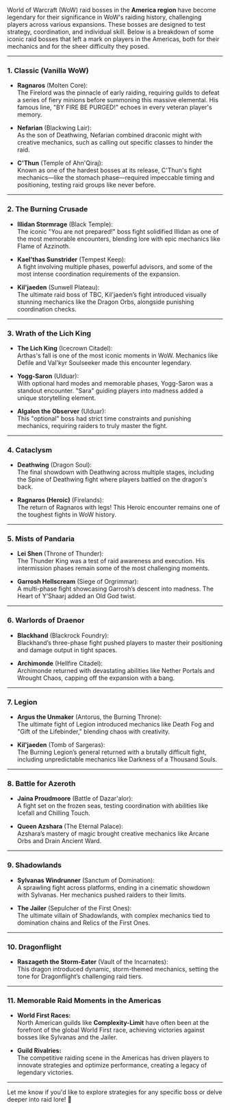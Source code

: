 World of Warcraft (WoW) raid bosses in the **America region** have become legendary for their significance in WoW's raiding history, challenging players across various expansions. These bosses are designed to test strategy, coordination, and individual skill. Below is a breakdown of some iconic raid bosses that left a mark on players in the Americas, both for their mechanics and for the sheer difficulty they posed.

---

### **1. Classic (Vanilla WoW)**
- **Ragnaros** (Molten Core):  
  The Firelord was the pinnacle of early raiding, requiring guilds to defeat a series of fiery minions before summoning this massive elemental. His famous line, "BY FIRE BE PURGED!" echoes in every veteran player's memory.

- **Nefarian** (Blackwing Lair):  
  As the son of Deathwing, Nefarian combined draconic might with creative mechanics, such as calling out specific classes to hinder the raid.

- **C'Thun** (Temple of Ahn'Qiraj):  
  Known as one of the hardest bosses at its release, C'Thun's fight mechanics—like the stomach phase—required impeccable timing and positioning, testing raid groups like never before.

---

### **2. The Burning Crusade**
- **Illidan Stormrage** (Black Temple):  
  The iconic "You are not prepared!" boss fight solidified Illidan as one of the most memorable encounters, blending lore with epic mechanics like Flame of Azzinoth.

- **Kael'thas Sunstrider** (Tempest Keep):  
  A fight involving multiple phases, powerful advisors, and some of the most intense coordination requirements of the expansion.

- **Kil'jaeden** (Sunwell Plateau):  
  The ultimate raid boss of TBC, Kil'jaeden’s fight introduced visually stunning mechanics like the Dragon Orbs, alongside punishing coordination checks.

---

### **3. Wrath of the Lich King**
- **The Lich King** (Icecrown Citadel):  
  Arthas's fall is one of the most iconic moments in WoW. Mechanics like Defile and Val'kyr Soulseeker made this encounter legendary.

- **Yogg-Saron** (Ulduar):  
  With optional hard modes and memorable phases, Yogg-Saron was a standout encounter. "Sara" guiding players into madness added a unique storytelling element.

- **Algalon the Observer** (Ulduar):  
  This "optional" boss had strict time constraints and punishing mechanics, requiring raiders to truly master the fight.

---

### **4. Cataclysm**
- **Deathwing** (Dragon Soul):  
  The final showdown with Deathwing across multiple stages, including the Spine of Deathwing fight where players battled on the dragon's back.

- **Ragnaros (Heroic)** (Firelands):  
  The return of Ragnaros with legs! This Heroic encounter remains one of the toughest fights in WoW history.

---

### **5. Mists of Pandaria**
- **Lei Shen** (Throne of Thunder):  
  The Thunder King was a test of raid awareness and execution. His intermission phases remain some of the most challenging moments.

- **Garrosh Hellscream** (Siege of Orgrimmar):  
  A multi-phase fight showcasing Garrosh’s descent into madness. The Heart of Y'Shaarj added an Old God twist.

---

### **6. Warlords of Draenor**
- **Blackhand** (Blackrock Foundry):  
  Blackhand’s three-phase fight pushed players to master their positioning and damage output in tight spaces.

- **Archimonde** (Hellfire Citadel):  
  Archimonde returned with devastating abilities like Nether Portals and Wrought Chaos, capping off the expansion with a bang.

---

### **7. Legion**
- **Argus the Unmaker** (Antorus, the Burning Throne):  
  The ultimate fight of Legion introduced mechanics like Death Fog and "Gift of the Lifebinder," blending chaos with creativity.

- **Kil'jaeden** (Tomb of Sargeras):  
  The Burning Legion’s general returned with a brutally difficult fight, including unpredictable mechanics like Darkness of a Thousand Souls.

---

### **8. Battle for Azeroth**
- **Jaina Proudmoore** (Battle of Dazar'alor):  
  A fight set on the frozen seas, testing coordination with abilities like Icefall and Chilling Touch.

- **Queen Azshara** (The Eternal Palace):  
  Azshara’s mastery of magic brought creative mechanics like Arcane Orbs and Drain Ancient Ward.

---

### **9. Shadowlands**
- **Sylvanas Windrunner** (Sanctum of Domination):  
  A sprawling fight across platforms, ending in a cinematic showdown with Sylvanas. Her mechanics pushed raiders to their limits.

- **The Jailer** (Sepulcher of the First Ones):  
  The ultimate villain of Shadowlands, with complex mechanics tied to domination chains and Relics of the First Ones.

---

### **10. Dragonflight**
- **Raszageth the Storm-Eater** (Vault of the Incarnates):  
  This dragon introduced dynamic, storm-themed mechanics, setting the tone for Dragonflight’s challenging raid tiers.

---

### **11. Memorable Raid Moments in the Americas**
- **World First Races:**  
  North American guilds like **Complexity-Limit** have often been at the forefront of the global World First race, achieving victories against bosses like Sylvanas and the Jailer.

- **Guild Rivalries:**  
  The competitive raiding scene in the Americas has driven players to innovate strategies and optimize performance, creating a legacy of legendary victories.

---

Let me know if you'd like to explore strategies for any specific boss or delve deeper into raid lore! 🌟
